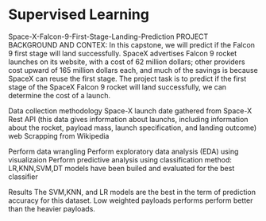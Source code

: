 # Supervised Learning
Space-X-Falcon-9-First-Stage-Landing-Prediction
PROJECT BACKGROUND AND CONTEX:
In this capstone, we will predict if the Falcon 9 first stage will land successfully. SpaceX advertises Falcon 9 rocket launches on its website, with a cost of 62 million dollars; other providers cost upward of 165 million dollars each, and much of the savings is because SpaceX can reuse the first stage. The project task is to predict if the first stage of the SpaceX Falcon 9 rocket will land successfully, we can determine the cost of a launch.

Data collection methodology
Space-X launch date gathered from Space-X Rest API (this data gives information about launchs, including information about the rocket, payload mass, launch specification, and landing outcome) web Scrapping from Wikipedia

Perform data wrangling
Perform exploratory data analysis (EDA) using visualizaion Perform predictive analysis using classification method: LR,KNN,SVM,DT models have been builed and evaluated for the best classifier

Results
The SVM,KNN, and LR models are the best in the term of prediction accuracy for this dataset. Low weighted payloads performs perform better than the heavier payloads.
